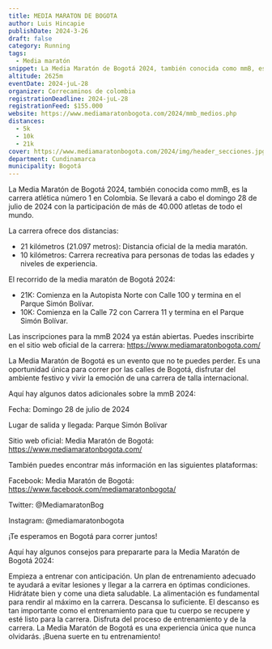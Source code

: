 ```yaml
---
title: MEDIA MARATON DE BOGOTA
author: Luis Hincapie
publishDate: 2024-3-26
draft: false
category: Running
tags:
  - Media maratón
snippet: La Media Maratón de Bogotá 2024, también conocida como mmB, es la carrera atlética número 1 en Colombia. Se llevará a cabo el domingo 28 de julio de 2024 con la participación de más de 40.000 atletas de todo el mundo.
altitude: 2625m
eventDate: 2024-juL-28
organizer: Correcaminos de colombia
registrationDeadline: 2024-juL-28
registrationFeed: $155.000
website: https://www.mediamaratonbogota.com/2024/mmb_medios.php
distances:
  - 5k
  - 10k
  - 21k
cover: https://www.mediamaratonbogota.com/2024/img/header_secciones.jpg
department: Cundinamarca
municipality: Bogotá
---
```


La Media Maratón de Bogotá 2024, también conocida como mmB, es la carrera atlética número 1 en Colombia. Se llevará a cabo el domingo 28 de julio de 2024 con la participación de más de 40.000 atletas de todo el mundo.

La carrera ofrece dos distancias:

- 21 kilómetros (21.097 metros): Distancia oficial de la media maratón.
- 10 kilómetros: Carrera recreativa para personas de todas las edades y niveles de experiencia.

El recorrido de la media maratón de Bogotá 2024:

- 21K: Comienza en la Autopista Norte con Calle 100 y termina en el Parque Simón Bolívar.
- 10K: Comienza en la Calle 72 con Carrera 11 y termina en el Parque Simón Bolívar.

Las inscripciones para la mmB 2024 ya están abiertas. Puedes inscribirte en el sitio web oficial de la carrera: https://www.mediamaratonbogota.com/

La Media Maratón de Bogotá es un evento que no te puedes perder. Es una oportunidad única para correr por las calles de Bogotá, disfrutar del ambiente festivo y vivir la emoción de una carrera de talla internacional.

Aquí hay algunos datos adicionales sobre la mmB 2024:

Fecha: Domingo 28 de julio de 2024

Lugar de salida y llegada: Parque Simón Bolívar

Sitio web oficial: Media Maratón de Bogotá: https://www.mediamaratonbogota.com/

También puedes encontrar más información en las siguientes plataformas:

Facebook: Media Maratón de Bogotá: https://www.facebook.com/mediamaratonbogota/

Twitter: @MediamaratonBog

Instagram: @mediamaratonbogota

¡Te esperamos en Bogotá para correr juntos!

Aquí hay algunos consejos para prepararte para la Media Maratón de Bogotá 2024:

Empieza a entrenar con anticipación. Un plan de entrenamiento adecuado te ayudará a evitar lesiones y llegar a la carrera en óptimas condiciones.
Hidrátate bien y come una dieta saludable. La alimentación es fundamental para rendir al máximo en la carrera.
Descansa lo suficiente. El descanso es tan importante como el entrenamiento para que tu cuerpo se recupere y esté listo para la carrera.
Disfruta del proceso de entrenamiento y de la carrera. La Media Maratón de Bogotá es una experiencia única que nunca olvidarás.
¡Buena suerte en tu entrenamiento!
